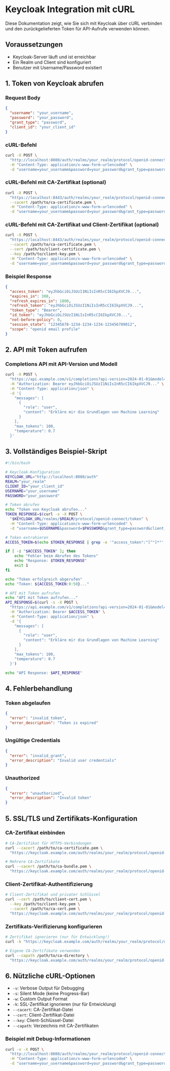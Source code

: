 # Keycloak Integration mit cURL

Diese Dokumentation zeigt, wie Sie sich mit Keycloak über cURL verbinden und den zurückgelieferten Token für API-Aufrufe verwenden können.

## Voraussetzungen

- Keycloak-Server läuft und ist erreichbar
- Ein Realm und Client sind konfiguriert
- Benutzer mit Username/Password existiert

## 1. Token von Keycloak abrufen

### Request Body
```json
{
  "username": "your_username",
  "password": "your_password",
  "grant_type": "password",
  "client_id": "your_client_id"
}
```

### cURL-Befehl
```bash
curl -X POST \
  "http://localhost:8080/auth/realms/your_realm/protocol/openid-connect/token" \
  -H "Content-Type: application/x-www-form-urlencoded" \
  -d "username=your_username&password=your_password&grant_type=password&client_id=your_client_id"
```

### cURL-Befehl mit CA-Zertifikat (optional)
```bash
curl -X POST \
  "https://localhost:8443/auth/realms/your_realm/protocol/openid-connect/token" \
  --cacert /path/to/ca-certificate.pem \
  -H "Content-Type: application/x-www-form-urlencoded" \
  -d "username=your_username&password=your_password&grant_type=password&client_id=your_client_id"
```

### cURL-Befehl mit CA-Zertifikat und Client-Zertifikat (optional)
```bash
curl -X POST \
  "https://localhost:8443/auth/realms/your_realm/protocol/openid-connect/token" \
  --cacert /path/to/ca-certificate.pem \
  --cert /path/to/client-certificate.pem \
  --key /path/to/client-key.pem \
  -H "Content-Type: application/x-www-form-urlencoded" \
  -d "username=your_username&password=your_password&grant_type=password&client_id=your_client_id"
```

### Beispiel Response
```json
{
  "access_token": "eyJhbGciOiJSUzI1NiIsInR5cCI6IkpXVCJ9...",
  "expires_in": 300,
  "refresh_expires_in": 1800,
  "refresh_token": "eyJhbGciOiJSUzI1NiIsInR5cCI6IkpXVCJ9...",
  "token_type": "Bearer",
  "id_token": "eyJhbGciOiJSUzI1NiIsInR5cCI6IkpXVCJ9...",
  "not-before-policy": 0,
  "session_state": "12345678-1234-1234-1234-123456789012",
  "scope": "openid email profile"
}
```

## 2. API mit Token aufrufen

### Completions API mit API-Version und Modell
```bash
curl -X POST \
  "https://api.example.com/v1/completions?api-version=2024-01-01&model=gpt-4" \
  -H "Authorization: Bearer eyJhbGciOiJSUzI1NiIsInR5cCI6IkpXVCJ9..." \
  -H "Content-Type: application/json" \
  -d '{
    "messages": [
      {
        "role": "user",
        "content": "Erkläre mir die Grundlagen von Machine Learning"
      }
    ],
    "max_tokens": 100,
    "temperature": 0.7
  }'
```

## 3. Vollständiges Beispiel-Skript

```bash
#!/bin/bash

# Keycloak-Konfiguration
KEYCLOAK_URL="http://localhost:8080/auth"
REALM="your_realm"
CLIENT_ID="your_client_id"
USERNAME="your_username"
PASSWORD="your_password"

# Token abrufen
echo "Token von Keycloak abrufen..."
TOKEN_RESPONSE=$(curl -s -X POST \
  "$KEYCLOAK_URL/realms/$REALM/protocol/openid-connect/token" \
  -H "Content-Type: application/x-www-form-urlencoded" \
  -d "username=$USERNAME&password=$PASSWORD&grant_type=password&client_id=$CLIENT_ID")

# Token extrahieren
ACCESS_TOKEN=$(echo $TOKEN_RESPONSE | grep -o '"access_token":"[^"]*"' | cut -d'"' -f4)

if [ -z "$ACCESS_TOKEN" ]; then
    echo "Fehler beim Abrufen des Tokens"
    echo "Response: $TOKEN_RESPONSE"
    exit 1
fi

echo "Token erfolgreich abgerufen"
echo "Token: ${ACCESS_TOKEN:0:50}..."

# API mit Token aufrufen
echo "API mit Token aufrufen..."
API_RESPONSE=$(curl -s -X POST \
  "https://api.example.com/v1/completions?api-version=2024-01-01&model=gpt-4" \
  -H "Authorization: Bearer $ACCESS_TOKEN" \
  -H "Content-Type: application/json" \
  -d '{
    "messages": [
      {
        "role": "user",
        "content": "Erkläre mir die Grundlagen von Machine Learning"
      }
    ],
    "max_tokens": 100,
    "temperature": 0.7
  }')

echo "API Response: $API_RESPONSE"
```

## 4. Fehlerbehandlung

### Token abgelaufen
```json
{
  "error": "invalid_token",
  "error_description": "Token is expired"
}
```

### Ungültige Credentials
```json
{
  "error": "invalid_grant",
  "error_description": "Invalid user credentials"
}
```

### Unauthorized
```json
{
  "error": "unauthorized",
  "error_description": "Invalid token"
}
```

## 5. SSL/TLS und Zertifikats-Konfiguration

### CA-Zertifikat einbinden
```bash
# CA-Zertifikat für HTTPS-Verbindungen
curl --cacert /path/to/ca-certificate.pem \
  "https://keycloak.example.com/auth/realms/your_realm/protocol/openid-connect/token"

# Mehrere CA-Zertifikate
curl --cacert /path/to/ca-bundle.pem \
  "https://keycloak.example.com/auth/realms/your_realm/protocol/openid-connect/token"
```

### Client-Zertifikat-Authentifizierung
```bash
# Client-Zertifikat und privater Schlüssel
curl --cert /path/to/client-cert.pem \
  --key /path/to/client-key.pem \
  --cacert /path/to/ca-cert.pem \
  "https://keycloak.example.com/auth/realms/your_realm/protocol/openid-connect/token"
```

### Zertifikats-Verifizierung konfigurieren
```bash
# Zertifikat ignorieren (nur für Entwicklung!)
curl -k "https://keycloak.example.com/auth/realms/your_realm/protocol/openid-connect/token"

# Eigene CA-Zertifikate verwenden
curl --capath /path/to/ca-directory \
  "https://keycloak.example.com/auth/realms/your_realm/protocol/openid-connect/token"
```

## 6. Nützliche cURL-Optionen

- `-v`: Verbose Output für Debugging
- `-s`: Silent Mode (keine Progress-Bar)
- `-w`: Custom Output Format
- `-k`: SSL-Zertifikat ignorieren (nur für Entwicklung)
- `--cacert`: CA-Zertifikat-Datei
- `--cert`: Client-Zertifikat-Datei
- `--key`: Client-Schlüssel-Datei
- `--capath`: Verzeichnis mit CA-Zertifikaten

### Beispiel mit Debug-Informationen
```bash
curl -v -X POST \
  "http://localhost:8080/auth/realms/your_realm/protocol/openid-connect/token" \
  -H "Content-Type: application/x-www-form-urlencoded" \
  -d "username=your_username&password=your_password&grant_type=password&client_id=your_client_id"
```
